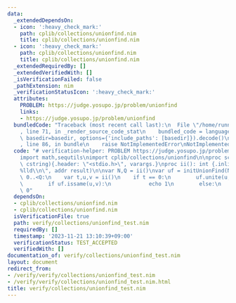 ```yaml
---
data:
  _extendedDependsOn:
  - icon: ':heavy_check_mark:'
    path: cplib/collections/unionfind.nim
    title: cplib/collections/unionfind.nim
  - icon: ':heavy_check_mark:'
    path: cplib/collections/unionfind.nim
    title: cplib/collections/unionfind.nim
  _extendedRequiredBy: []
  _extendedVerifiedWith: []
  _isVerificationFailed: false
  _pathExtension: nim
  _verificationStatusIcon: ':heavy_check_mark:'
  attributes:
    PROBLEM: https://judge.yosupo.jp/problem/unionfind
    links:
    - https://judge.yosupo.jp/problem/unionfind
  bundledCode: "Traceback (most recent call last):\n  File \"/home/runner/.local/lib/python3.10/site-packages/onlinejudge_verify/documentation/build.py\"\
    , line 71, in _render_source_code_stat\n    bundled_code = language.bundle(stat.path,\
    \ basedir=basedir, options={'include_paths': [basedir]}).decode()\n  File \"/home/runner/.local/lib/python3.10/site-packages/onlinejudge_verify/languages/nim.py\"\
    , line 86, in bundle\n    raise NotImplementedError\nNotImplementedError\n"
  code: "# verification-helper: PROBLEM https://judge.yosupo.jp/problem/unionfind\n\
    import math,sequtils\nimport cplib/collections/unionfind\n\nproc scanf(formatstr:\
    \ cstring){.header: \"<stdio.h>\", varargs.}\nproc ii(): int {.inline.} = scanf(\"\
    %lld\\n\", addr result)\n\nvar N,Q = ii()\nvar uf = initUnionFind(N)\nfor i in\
    \ 0..<Q:\n    var t,u,v = ii()\n    if t == 0:\n        uf.unite(u,v)\n    else:\n\
    \        if uf.issame(u,v):\n            echo 1\n        else:\n            echo\
    \ 0"
  dependsOn:
  - cplib/collections/unionfind.nim
  - cplib/collections/unionfind.nim
  isVerificationFile: true
  path: verify/collections/unionfind_test.nim
  requiredBy: []
  timestamp: '2023-11-21 13:10:39+09:00'
  verificationStatus: TEST_ACCEPTED
  verifiedWith: []
documentation_of: verify/collections/unionfind_test.nim
layout: document
redirect_from:
- /verify/verify/collections/unionfind_test.nim
- /verify/verify/collections/unionfind_test.nim.html
title: verify/collections/unionfind_test.nim
---
```

